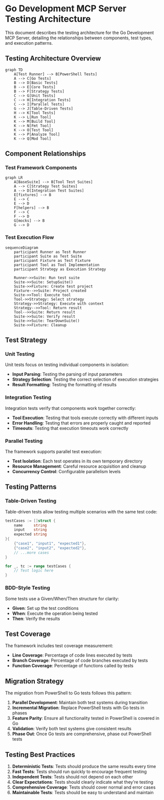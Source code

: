 # Go Development MCP Server Testing Architecture

This document describes the testing architecture for the Go Development MCP Server, detailing the relationships between components, test types, and execution patterns.

## Testing Architecture Overview

```mermaid
graph TD
    A[Test Runner] --> B[PowerShell Tests]
    A --> C[Go Tests]
    B --> D[Basic Tests]
    B --> E[Core Tests]
    B --> F[Strategy Tests]
    C --> G[Unit Tests]
    C --> H[Integration Tests]
    C --> I[Parallel Tests]
    G --> J[Table-Driven Tests]
    H --> K[Tool Tests]
    K --> L[Run Tool]
    K --> M[Build Tool]
    K --> N[Fmt Tool]
    K --> O[Test Tool]
    K --> P[Analyze Tool]
    K --> Q[Mod Tool]
```

## Component Relationships

### Test Framework Components

```mermaid
graph LR
    A[BaseSuite] --> B[Tool Test Suites]
    A --> C[Strategy Test Suites]
    A --> D[Integration Test Suites]
    E[fixtures] --> B
    E --> C
    E --> D
    F[helpers] --> B
    F --> C
    F --> D
    G[mocks] --> B
    G --> D
```

### Test Execution Flow

```mermaid
sequenceDiagram
    participant Runner as Test Runner
    participant Suite as Test Suite
    participant Fixture as Test Fixture
    participant Tool as Tool Implementation
    participant Strategy as Execution Strategy
    
    Runner->>Suite: Run test suite
    Suite->>Suite: SetupSuite()
    Suite->>Fixture: Create test project
    Fixture-->>Suite: Project created
    Suite->>Tool: Execute tool
    Tool->>Strategy: Select strategy
    Strategy->>Strategy: Execute with context
    Strategy-->>Tool: Return result
    Tool-->>Suite: Return result
    Suite->>Suite: Verify result
    Suite->>Suite: TearDownSuite()
    Suite->>Fixture: Cleanup
```

## Test Strategy

### Unit Testing

Unit tests focus on testing individual components in isolation:

- **Input Parsing**: Testing the parsing of input parameters
- **Strategy Selection**: Testing the correct selection of execution strategies
- **Result Formatting**: Testing the formatting of results

### Integration Testing

Integration tests verify that components work together correctly:

- **Tool Execution**: Testing that tools execute correctly with different inputs
- **Error Handling**: Testing that errors are properly caught and reported
- **Timeouts**: Testing that execution timeouts work correctly

### Parallel Testing

The framework supports parallel test execution:

- **Test Isolation**: Each test operates in its own temporary directory
- **Resource Management**: Careful resource acquisition and cleanup
- **Concurrency Control**: Configurable parallelism levels

## Testing Patterns

### Table-Driven Testing

Table-driven tests allow testing multiple scenarios with the same test code:

```go
testCases := []struct {
    name     string
    input    string
    expected string
}{
    {"case1", "input1", "expected1"},
    {"case2", "input2", "expected2"},
    // ...more cases
}

for _, tc := range testCases {
    // Test logic here
}
```

### BDD-Style Testing

Some tests use a Given/When/Then structure for clarity:

- **Given**: Set up the test conditions
- **When**: Execute the operation being tested
- **Then**: Verify the results

## Test Coverage

The framework includes test coverage measurement:

- **Line Coverage**: Percentage of code lines executed by tests
- **Branch Coverage**: Percentage of code branches executed by tests
- **Function Coverage**: Percentage of functions called by tests

## Migration Strategy

The migration from PowerShell to Go tests follows this pattern:

1. **Parallel Development**: Maintain both test systems during transition
2. **Incremental Migration**: Replace PowerShell tests with Go tests in phases
3. **Feature Parity**: Ensure all functionality tested in PowerShell is covered in Go
4. **Validation**: Verify both test systems give consistent results
5. **Phase Out**: Once Go tests are comprehensive, phase out PowerShell tests

## Testing Best Practices

1. **Deterministic Tests**: Tests should produce the same results every time
2. **Fast Tests**: Tests should run quickly to encourage frequent testing
3. **Independent Tests**: Tests should not depend on each other
4. **Clear Expectations**: Tests should clearly indicate what they're testing
5. **Comprehensive Coverage**: Tests should cover normal and error cases
6. **Maintainable Tests**: Tests should be easy to understand and maintain

